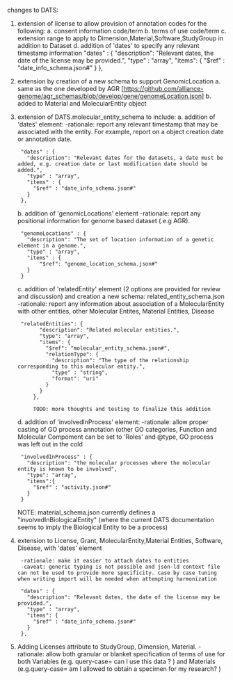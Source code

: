 changes to DATS:

1. extension of license to allow provision of annotation codes for the following:
	a. consent information code/term
	b. terms of use code/term
	c. extension range to apply to Dimension,Material,Software,StudyGroup in addition to Dataset
	d. addition of 'dates' to specify any relevant timestamp information
		"dates" : {
	      "description": "Relevant dates, the date of the license may be provided.",
	      "type" : "array",
	      "items": {
	        "$ref" : "date_info_schema.json#"
	      }
	    }, 

2. extension by creation of a new schema to support GenomicLocation
	a. same as the one developed by AGR [https://github.com/alliance-genome/agr_schemas/blob/develop/gene/genomeLocation.json]
	b. added to Material and MolecularEntity object

3. extension of DATS.molecular_entity_schema to include:
	a. addition of 'dates' element: 
		-rationale: report any relevant timestamp that may be associated with the entity. For example, report on a object creation date or annotation date.

		"dates" : {
	      "description": "Relevant dates for the datasets, a date must be added, e.g. creation date or last modification date should be added.",
	      "type" : "array",
	      "items" : {
	        "$ref" : "date_info_schema.json#"
	      }
	    },

    b. addition of 'genomicLocations' element
		-rationale: report any positional information for genome based dataset (.e.g AGR).

	    "genomeLocations" : {
	      "description": "The set of location information of a genetic element in a genome.",
	      "type" : "array",
	      "items" : {
	          "$ref": "genome_location_schema.json#"     
	      }
	    }

	c. addition of 'relatedEntity' element (2 options are provided for review and discussion) and creation a new schema: related_entity_schema.json
		-rationale: report any information about association of a MolecularEntity with other entities, other Molecular Entites, Material Entities, Disease 

		"relatedEntities": {
		      "description": "Related molecular entities.",
		      "type": "array",
		      "items": {
		        "$ref": "molecular_entity_schema.json#",
		        "relationType": {
		          "description": "The type of the relationship corresponding to this molecular entity.",
		          "type" : "string",
		          "format": "uri"
		        }
		      }
		    },

		    TODO: more thoughts and testing to finalize this addition


	d. addition of 'involvedInProcess' element:
		-rationale: allow proper casting of GO process annotation (other GO categories, Function and Molecular Compoment can be set to 'Roles' and @type, GO process was left out in the cold

		"involvedInProcess" : {
	      "description": "the molecular processes where the molecular entity is known to be involved",
	      "type": "array",
	      "items":{
	        "$ref" : "activity.json#"
	      }
	    }

	  NOTE: material_schema.json currently defines a "involvedInBiologicalEntity" (where the current DATS documentation seems to imply the Biological Entity to be a process)

4. extension to License, Grant, MolecularEntity,Material Entities, Software, Disease, with 'dates' element

		-rationale: make it easier to attach dates to entities
		-caveat: generic typing is not possible and json-ld context file can not be used to provide more specificity. case by case tuning when writing import will be needed when attempting harmonization

		"dates" : {
	      "description": "Relevant dates, the date of the license may be provided.",
	      "type" : "array",
	      "items": {
	        "$ref" : "date_info_schema.json#"
	      }
	    }, 

5. Adding Licenses attribute to StudyGroup, Dimension, Material.
		-rationale: allow both granular or blanket specification of terms of use for both Variables (e.g. query-case= can I use this data ? ) and Materials (e.g.query-case= am I allowed to obtain a specimen for my research? )






